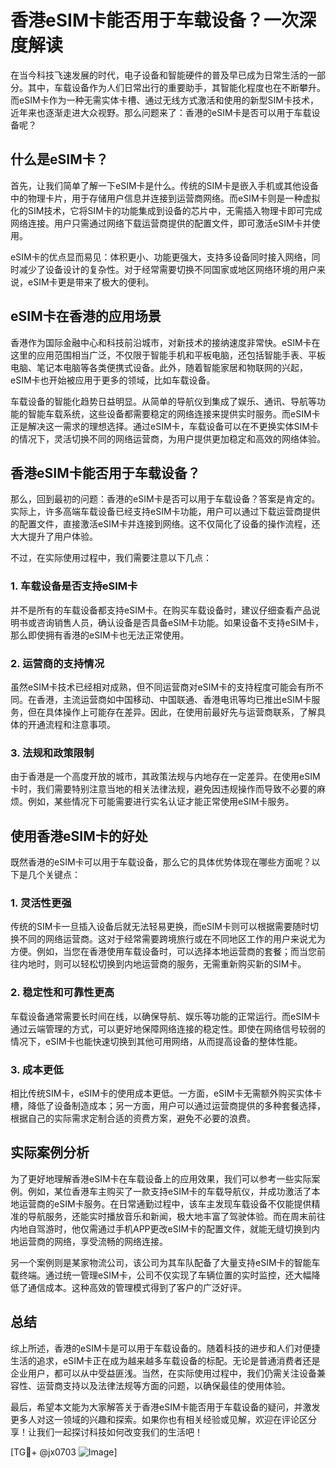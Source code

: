 # 香港eSIM卡能否用于车载设备？一次深度解读

在当今科技飞速发展的时代，电子设备和智能硬件的普及早已成为日常生活的一部分。其中，车载设备作为人们日常出行的重要助手，其智能化程度也在不断攀升。而eSIM卡作为一种无需实体卡槽、通过无线方式激活和使用的新型SIM卡技术，近年来也逐渐走进大众视野。那么问题来了：香港的eSIM卡是否可以用于车载设备呢？

## 什么是eSIM卡？

首先，让我们简单了解一下eSIM卡是什么。传统的SIM卡是嵌入手机或其他设备中的物理卡片，用于存储用户信息并连接到运营商网络。而eSIM卡则是一种虚拟化的SIM技术，它将SIM卡的功能集成到设备的芯片中，无需插入物理卡即可完成网络连接。用户只需通过网络下载运营商提供的配置文件，即可激活eSIM卡并使用。

eSIM卡的优点显而易见：体积更小、功能更强大，支持多设备同时接入网络，同时减少了设备设计的复杂性。对于经常需要切换不同国家或地区网络环境的用户来说，eSIM卡更是带来了极大的便利。

## eSIM卡在香港的应用场景

香港作为国际金融中心和科技前沿城市，对新技术的接纳速度非常快。eSIM卡在这里的应用范围相当广泛，不仅限于智能手机和平板电脑，还包括智能手表、平板电脑、笔记本电脑等各类便携式设备。此外，随着智能家居和物联网的兴起，eSIM卡也开始被应用于更多的领域，比如车载设备。

车载设备的智能化趋势日益明显。从简单的导航仪到集成了娱乐、通讯、导航等功能的智能车载系统，这些设备都需要稳定的网络连接来提供实时服务。而eSIM卡正是解决这一需求的理想选择。通过eSIM卡，车载设备可以在不更换实体SIM卡的情况下，灵活切换不同的网络运营商，为用户提供更加稳定和高效的网络体验。

## 香港eSIM卡能否用于车载设备？

那么，回到最初的问题：香港的eSIM卡是否可以用于车载设备？答案是肯定的。实际上，许多高端车载设备已经支持eSIM卡功能，用户可以通过下载运营商提供的配置文件，直接激活eSIM卡并连接到网络。这不仅简化了设备的操作流程，还大大提升了用户体验。

不过，在实际使用过程中，我们需要注意以下几点：

### 1. 车载设备是否支持eSIM卡
并不是所有的车载设备都支持eSIM卡。在购买车载设备时，建议仔细查看产品说明书或咨询销售人员，确认设备是否具备eSIM卡功能。如果设备不支持eSIM卡，那么即使拥有香港的eSIM卡也无法正常使用。

### 2. 运营商的支持情况
虽然eSIM卡技术已经相对成熟，但不同运营商对eSIM卡的支持程度可能会有所不同。在香港，主流运营商如中国移动、中国联通、香港电讯等均已推出eSIM卡服务，但在具体操作上可能存在差异。因此，在使用前最好先与运营商联系，了解具体的开通流程和注意事项。

### 3. 法规和政策限制
由于香港是一个高度开放的城市，其政策法规与内地存在一定差异。在使用eSIM卡时，我们需要特别注意当地的相关法律法规，避免因违规操作而导致不必要的麻烦。例如，某些情况下可能需要进行实名认证才能正常使用eSIM卡服务。

## 使用香港eSIM卡的好处

既然香港的eSIM卡可以用于车载设备，那么它的具体优势体现在哪些方面呢？以下是几个关键点：

### 1. 灵活性更强
传统的SIM卡一旦插入设备后就无法轻易更换，而eSIM卡则可以根据需要随时切换不同的网络运营商。这对于经常需要跨境旅行或在不同地区工作的用户来说尤为方便。例如，当您在香港使用车载设备时，可以选择本地运营商的套餐；而当您前往内地时，则可以轻松切换到内地运营商的服务，无需重新购买新的SIM卡。

### 2. 稳定性和可靠性更高
车载设备通常需要长时间在线，以确保导航、娱乐等功能的正常运行。而eSIM卡通过云端管理的方式，可以更好地保障网络连接的稳定性。即使在网络信号较弱的情况下，eSIM卡也能快速切换到其他可用网络，从而提高设备的整体性能。

### 3. 成本更低
相比传统SIM卡，eSIM卡的使用成本更低。一方面，eSIM卡无需额外购买实体卡槽，降低了设备制造成本；另一方面，用户可以通过运营商提供的多种套餐选择，根据自己的实际需求定制合适的资费方案，避免不必要的浪费。

## 实际案例分析

为了更好地理解香港eSIM卡在车载设备上的应用效果，我们可以参考一些实际案例。例如，某位香港车主购买了一款支持eSIM卡的车载导航仪，并成功激活了本地运营商的eSIM卡服务。在日常通勤过程中，该车主发现车载设备不仅能提供精准的导航服务，还能实时播放音乐和新闻，极大地丰富了驾驶体验。而在周末前往内地自驾游时，他仅需通过手机APP更改eSIM卡的配置文件，就能无缝切换到内地运营商的网络，享受流畅的网络连接。

另一个案例则是某家物流公司，该公司为其车队配备了大量支持eSIM卡的智能车载终端。通过统一管理eSIM卡，公司不仅实现了车辆位置的实时监控，还大幅降低了通信成本。这种高效的管理模式得到了客户的广泛好评。

## 总结

综上所述，香港的eSIM卡是可以用于车载设备的。随着科技的进步和人们对便捷生活的追求，eSIM卡正在成为越来越多车载设备的标配。无论是普通消费者还是企业用户，都可以从中受益匪浅。当然，在实际使用过程中，我们仍需关注设备兼容性、运营商支持以及法律法规等方面的问题，以确保最佳的使用体验。

最后，希望本文能为大家解答关于香港eSIM卡能否用于车载设备的疑问，并激发更多人对这一领域的兴趣和探索。如果你也有相关经验或见解，欢迎在评论区分享！让我们一起探讨科技如何改变我们的生活吧！

[TG💪+ @jx0703 ![Image](https://github.com/user-attachments/assets/dbca1d08-cadb-493c-b0ec-ad6f7a83f270)]